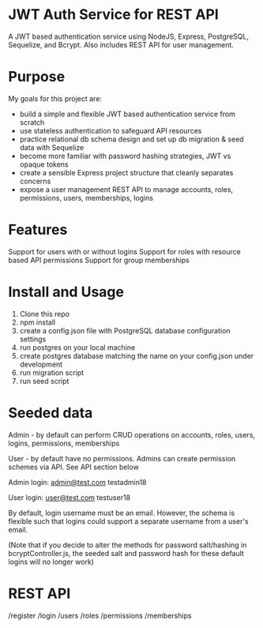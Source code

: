 # JWT Auth Service for REST API
A JWT based authentication service using NodeJS, Express, PostgreSQL, Sequelize,
and Bcrypt. Also includes REST API for user management.

# Purpose
My goals for this project are:
- build a simple and flexible JWT based authentication service from scratch
- use stateless authentication to safeguard API resources
- practice relational db schema design and set up db migration & seed data with Sequelize
- become more familiar with password hashing strategies, JWT vs opaque tokens
- create a sensible Express project structure that cleanly separates concerns
- expose a user management REST API to manage accounts, roles, permissions, users,
  memberships, logins

# Features
Support for users with or without logins
Support for roles with resource based API permissions
Support for group memberships

# Install and Usage

1. Clone this repo
2. npm install
3. create a config.json file with PostgreSQL database configuration settings
4. run postgres on your local machine
5. create postgres database matching the name on your config.json under development
6. run migration script
7. run seed script

# Seeded data
Admin - by default can perform CRUD operations on accounts, roles, users, logins,
        permissions, memberships

User - by default have no permissions. Admins can create permission schemes via
       API. See API section below

Admin login:
  admin@test.com
  testadmin18

User login:
  user@test.com
  testuser18

By default, login username must be an email. However, the schema is flexible
such that logins could support a separate username from a user's email.

(Note that if you decide to alter the methods for password salt/hashing
in bcryptController.js, the seeded salt and password hash for these default
logins will no longer work)

# REST API

/register
/login
/users
/roles
/permissions
/memberships
